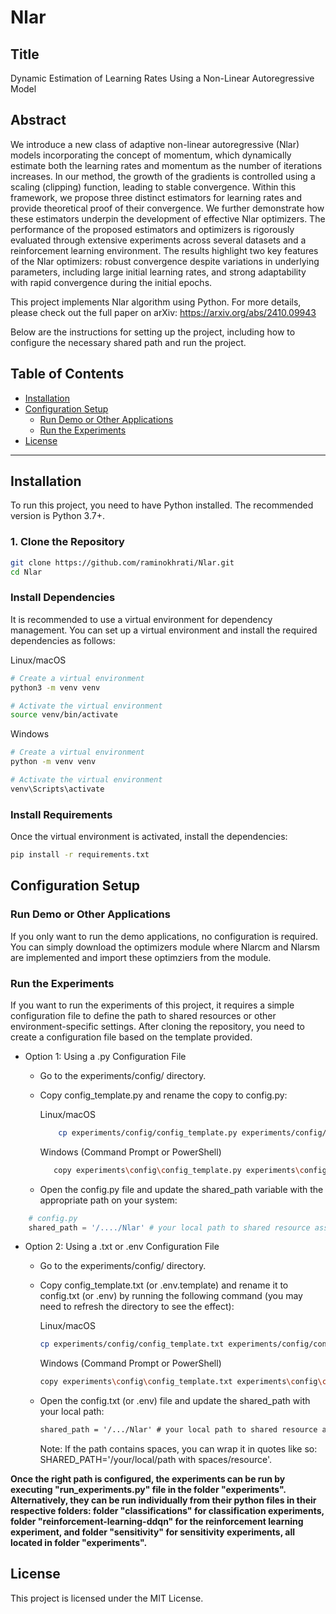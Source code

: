 # Nlar

## Title

Dynamic Estimation of Learning Rates Using a Non-Linear Autoregressive Model

## Abstract

We introduce a new class of adaptive non-linear autoregressive (Nlar) models incorporating the concept of momentum, which dynamically estimate both the learning rates and momentum as the number of iterations increases. In our method, the growth of the gradients is controlled using a scaling (clipping) function, leading to stable convergence. Within this framework, we propose three distinct estimators for learning rates and provide theoretical proof of their convergence. We further demonstrate how these estimators underpin the development of effective Nlar optimizers. The performance of the proposed estimators and optimizers is rigorously evaluated through extensive experiments across several datasets and a reinforcement learning environment. The results highlight two key features of the Nlar optimizers: robust convergence despite variations in underlying parameters, including large initial learning rates, and strong adaptability with rapid convergence during the initial epochs.

This project implements Nlar algorithm using Python. For more details, please check out the full paper on arXiv: https://arxiv.org/abs/2410.09943

Below are the instructions for setting up the project, 
including how to configure the necessary shared path and run the project.

## Table of Contents

- [Installation](#installation)
- [Configuration Setup](#configuration-setup)
  - [Run Demo or Other Applications](#run-demo-or-other-applications)
  - [Run the Experiments](#run-the-experiments)
- [License](#license)

---

## Installation

To run this project, you need to have Python installed. The recommended version is Python 3.7+.

### 1. Clone the Repository

```bash
git clone https://github.com/raminokhrati/Nlar.git
cd Nlar
```

### Install Dependencies
It is recommended to use a virtual environment for dependency management. You can set up a virtual environment and install the required dependencies as follows:

Linux/macOS
```bash
# Create a virtual environment
python3 -m venv venv

# Activate the virtual environment
source venv/bin/activate
```

Windows
```bash
# Create a virtual environment
python -m venv venv

# Activate the virtual environment
venv\Scripts\activate
```

### Install Requirements
Once the virtual environment is activated, install the dependencies:

```bash
pip install -r requirements.txt
```

## Configuration Setup

### Run Demo or Other Applications

If you only want to run the demo applications, no configuration is required. You can simply
download the optimizers module where Nlarcm and Nlarsm are implemented and import these optimziers from the module.

### Run the Experiments

If you want to run the experiments of this project, it requires a simple configuration file to define the path to 
shared resources or other environment-specific settings. After cloning the repository, 
you need to create a configuration file based on the template provided.

- Option 1: Using a .py Configuration File
    - Go to the experiments/config/ directory.
    - Copy config_template.py and rename the copy to config.py:

        Linux/macOS
        ``` bash
            cp experiments/config/config_template.py experiments/config/config.py
        ```

        Windows (Command Prompt or PowerShell)
        ```bash
           copy experiments\config\config_template.py experiments\config\config.py
        ```
    - Open the config.py file and update the shared_path variable with the appropriate path on your system:
``` python
    # config.py
    shared_path = '/..../Nlar' # your local path to shared resource assuming that the project is saved in a folder named Nlar
```

- Option 2: Using a .txt or .env Configuration File
    - Go to the experiments/config/ directory.
    - Copy config_template.txt (or .env.template) and rename it to config.txt (or .env) by running the following command (you may need to refresh the directory to see the effect):

        Linux/macOS
        ```bash
        cp experiments/config/config_template.txt experiments/config/config.txt
        ```

        Windows (Command Prompt or PowerShell)
        ```bash
        copy experiments\config\config_template.txt experiments\config\config.txt
        ```
    - Open the config.txt (or .env) file and update the shared_path with your local path:
        ``` txt
        shared_path = '/.../Nlar' # your local path to shared resource assuming that the project is saved in a folder named Nlar
        ```

        Note: If the path contains spaces, you can wrap it in quotes like so:
        SHARED_PATH='/your/local/path with spaces/resource'.

**Once the right path is configured, the experiments can be run by executing "run_experiments.py" file in the folder "experiments".
Alternatively, they can be run individually from their python files in their respective folders:
folder "classifications"
for classification experiments, folder "reinforcement-learning-ddqn" for the reinforcement learning experiment, and folder "sensitivity"
for sensitivity experiments, all located in folder "experiments".**

## License

This project is licensed under the MIT License.
